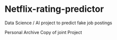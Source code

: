 # Netflix-rating-predictor
Data Science / AI project to predict fake job postings

Personal Archive Copy of joint Project
